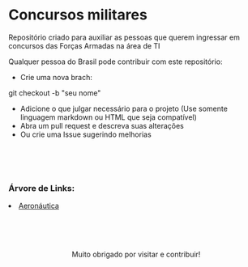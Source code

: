 # Concursos militares

Repositório criado para auxiliar as pessoas que querem ingressar em concursos das Forças Armadas na área de TI

Qualquer pessoa do Brasil pode contribuir com este repositório:

* Crie uma nova brach:

git checkout -b "seu nome"

* Adicione o que julgar necessário para o projeto (Use somente linguagem markdown ou HTML que seja compatível)
* Abra um pull request e descreva suas alterações 
* Ou crie uma Issue sugerindo melhorias


<br><br><br>

### Árvore de Links:


<li>
<a href="https://github.com/mathsstack/concursos-militares-/blob/main/aeronautica/MAINLIST.md">Aeronáutica</a>
</li>

<br><br><br>

<p align="center">Muito obrigado por visitar e contribuir!</p>
